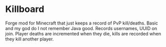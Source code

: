 Killboard
=========

Forge mod for Minecraft that just keeps a record of PvP kill/deaths. Basic and my god do I not remember Java good. Records usernames, UUID on join. Player deaths are incremented when they die, kills are recorded when they kill another player.
